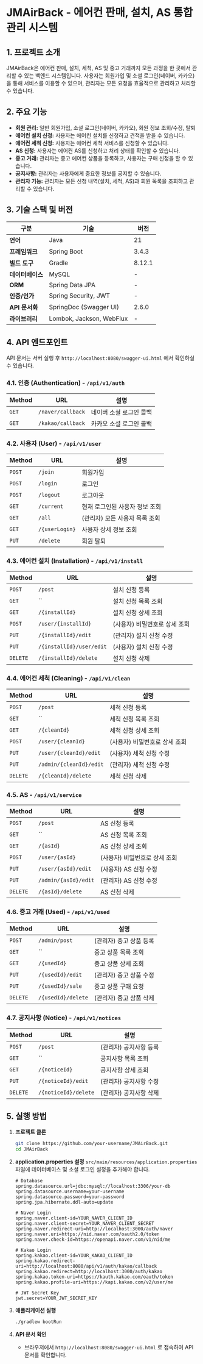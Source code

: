 # JMAirBack - 에어컨 판매, 설치, AS 통합 관리 시스템

## 1. 프로젝트 소개

JMAirBack은 에어컨 판매, 설치, 세척, AS 및 중고 거래까지 모든 과정을 한 곳에서 관리할 수 있는 백엔드 시스템입니다. 사용자는 회원가입 및 소셜 로그인(네이버, 카카오)을 통해 서비스를 이용할 수 있으며, 관리자는 모든 요청을 효율적으로 관리하고 처리할 수 있습니다.

## 2. 주요 기능

- **회원 관리:** 일반 회원가입, 소셜 로그인(네이버, 카카오), 회원 정보 조회/수정, 탈퇴
- **에어컨 설치 신청:** 사용자는 에어컨 설치를 신청하고 견적을 받을 수 있습니다.
- **에어컨 세척 신청:** 사용자는 에어컨 세척 서비스를 신청할 수 있습니다.
- **AS 신청:** 사용자는 에어컨 AS를 신청하고 처리 상태를 확인할 수 있습니다.
- **중고 거래:** 관리자는 중고 에어컨 상품을 등록하고, 사용자는 구매 신청을 할 수 있습니다.
- **공지사항:** 관리자는 사용자에게 중요한 정보를 공지할 수 있습니다.
- **관리자 기능:** 관리자는 모든 신청 내역(설치, 세척, AS)과 회원 목록을 조회하고 관리할 수 있습니다.

## 3. 기술 스택 및 버전

| 구분 | 기술 | 버전 |
| --- | --- | --- |
| **언어** | Java | 21 |
| **프레임워크** | Spring Boot | 3.4.3 |
| **빌드 도구** | Gradle | 8.12.1 |
| **데이터베이스** | MySQL | - |
| **ORM** | Spring Data JPA | - |
| **인증/인가** | Spring Security, JWT | - |
| **API 문서화** | SpringDoc (Swagger UI) | 2.6.0 |
| **라이브러리** | Lombok, Jackson, WebFlux | - |

## 4. API 엔드포인트

API 문서는 서버 실행 후 `http://localhost:8080/swagger-ui.html` 에서 확인하실 수 있습니다.

### 4.1. 인증 (Authentication) - `/api/v1/auth`

| Method | URL | 설명 |
| --- | --- | --- |
| `GET` | `/naver/callback` | 네이버 소셜 로그인 콜백 |
| `GET` | `/kakao/callback` | 카카오 소셜 로그인 콜백 |

### 4.2. 사용자 (User) - `/api/v1/user`

| Method | URL | 설명 |
| --- | --- | --- |
| `POST` | `/join` | 회원가입 |
| `POST` | `/login` | 로그인 |
| `POST` | `/logout` | 로그아웃 |
| `GET` | `/current` | 현재 로그인된 사용자 정보 조회 |
| `GET` | `/all` | (관리자) 모든 사용자 목록 조회 |
| `GET` | `/{userLogin}` | 사용자 상세 정보 조회 |
| `PUT` | `/delete` | 회원 탈퇴 |

### 4.3. 에어컨 설치 (Installation) - `/api/v1/install`

| Method | URL | 설명 |
| --- | --- | --- |
| `POST` | `/post` | 설치 신청 등록 |
| `GET` | `` | 설치 신청 목록 조회 |
| `GET` | `/{installId}` | 설치 신청 상세 조회 |
| `POST` | `/user/{installId}` | (사용자) 비밀번호로 상세 조회 |
| `PUT` | `/{installId}/edit` | (관리자) 설치 신청 수정 |
| `PUT` | `/{installId}/user/edit` | (사용자) 설치 신청 수정 |
| `DELETE`| `/{installId}/delete` | 설치 신청 삭제 |

### 4.4. 에어컨 세척 (Cleaning) - `/api/v1/clean`

| Method | URL | 설명 |
| --- | --- | --- |
| `POST` | `/post` | 세척 신청 등록 |
| `GET` | `` | 세척 신청 목록 조회 |
| `GET` | `/{cleanId}` | 세척 신청 상세 조회 |
| `POST` | `/user/{cleanId}` | (사용자) 비밀번호로 상세 조회 |
| `PUT` | `/user/{cleanId}/edit` | (사용자) 세척 신청 수정 |
| `PUT` | `/admin/{cleanId}/edit` | (관리자) 세척 신청 수정 |
| `DELETE`| `/{cleanId}/delete` | 세척 신청 삭제 |

### 4.5. AS - `/api/v1/service`

| Method | URL | 설명 |
| --- | --- | --- |
| `POST` | `/post` | AS 신청 등록 |
| `GET` | `` | AS 신청 목록 조회 |
| `GET` | `/{asId}` | AS 신청 상세 조회 |
| `POST` | `/user/{asId}` | (사용자) 비밀번호로 상세 조회 |
| `PUT` | `/user/{asId}/edit` | (사용자) AS 신청 수정 |
| `PUT` | `/admin/{asId}/edit` | (관리자) AS 신청 수정 |
| `DELETE`| `/{asId}/delete` | AS 신청 삭제 |

### 4.6. 중고 거래 (Used) - `/api/v1/used`

| Method | URL | 설명 |
| --- | --- | --- |
| `POST` | `/admin/post` | (관리자) 중고 상품 등록 |
| `GET` | `` | 중고 상품 목록 조회 |
| `GET` | `/{usedId}` | 중고 상품 상세 조회 |
| `PUT` | `/{usedId}/edit` | (관리자) 중고 상품 수정 |
| `PUT` | `/{usedId}/sale` | 중고 상품 구매 요청 |
| `DELETE`| `/{usedId}/delete` | (관리자) 중고 상품 삭제 |

### 4.7. 공지사항 (Notice) - `/api/v1/notices`

| Method | URL | 설명 |
| --- | --- | --- |
| `POST` | `/post` | (관리자) 공지사항 등록 |
| `GET` | `` | 공지사항 목록 조회 |
| `GET` | `/{noticeId}` | 공지사항 상세 조회 |
| `PUT` | `/{noticeId}/edit` | (관리자) 공지사항 수정 |
| `DELETE`| `/{noticeId}/delete` | (관리자) 공지사항 삭제 |

## 5. 실행 방법

1. **프로젝트 클론**
   ```bash
   git clone https://github.com/your-username/JMAirBack.git
   cd JMAirBack
   ```

2. **application.properties 설정**
   `src/main/resources/application.properties` 파일에 데이터베이스 및 소셜 로그인 설정을 추가해야 합니다.
   ```properties
   # Database
   spring.datasource.url=jdbc:mysql://localhost:3306/your-db
   spring.datasource.username=your-username
   spring.datasource.password=your-password
   spring.jpa.hibernate.ddl-auto=update

   # Naver Login
   spring.naver.client-id=YOUR_NAVER_CLIENT_ID
   spring.naver.client-secret=YOUR_NAVER_CLIENT_SECRET
   spring.naver.redirect-uri=http://localhost:3000/auth/naver
   spring.naver.uri=https://nid.naver.com/oauth2.0/token
   spring.naver.check-id=https://openapi.naver.com/v1/nid/me

   # Kakao Login
   spring.kakao.client-id=YOUR_KAKAO_CLIENT_ID
   spring.kakao.redirect-uri=http://localhost:8080/api/v1/auth/kakao/callback
   spring.kakao.redirect=http://localhost:3000/auth/kakao
   spring.kakao.token-uri=https://kauth.kakao.com/oauth/token
   spring.kakao.profile-uri=https://kapi.kakao.com/v2/user/me

   # JWT Secret Key
   jwt.secret=YOUR_JWT_SECRET_KEY
   ```

3. **애플리케이션 실행**
   ```bash
   ./gradlew bootRun
   ```

4. **API 문서 확인**
   - 브라우저에서 `http://localhost:8080/swagger-ui.html` 로 접속하여 API 문서를 확인합니다.

